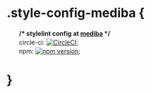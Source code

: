 # .style-config-mediba {

　　**/\* stylelint config at [mediba](http://www.mediba.jp/) \*/**  
　　circle-ci: [![CircleCI](https://circleci.com/gh/uknmr/stylelint-config-mediba.svg?style=svg)](https://circleci.com/gh/uknmr/stylelint-config-mediba);  
　　npm: [![npm version](https://badge.fury.io/js/stylelint-config-mediba.svg)](https://badge.fury.io/js/stylelint-config-mediba);

# }
